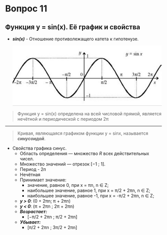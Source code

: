 # Вопрос 11

## Функция y = sin(x). Её график и свойства

- ***sin(x)*** - Отношение противолежащего катета к гипотенузе.

    ![График](./Картинки/Вопрос_11/Синус.jpg)

> Функция y = sin(x) определена на всей числовой прямой, является нечётной и периодической с периодом 2π

*** 

> Кривая, являющаяся графиком функции y = sinx, называется ***синусоидой***.
- Свойства графика синус.
    * Область определения — множество *R* всех действительных чисел. 
    * Множество значений — отрезок [−1 ; 1].
    * Период - 2п
    * Нечётная
    * Принимает значение:
        * значение, равное 0, при  x = πn, n ∈ Z;
        * наибольшее значение, равное 1, при x = π/2 + 2πn, n ∈ Z;
        * наибольшее значение, равное -1, при x = -π/2 + 2πn, n ∈ Z;
    * ***y > 0***: (0 + 2πn; π + 2πn)
    * ***y < 0***: (π + 2πn ; 2π + 2πn)
    * ***Возрастает:***
        * [−π/2 + 2πn ; π/2 + 2πn]
    * ***Убывает:***
        * [π/2 + 2πn ; 3π/2 + 2πn]
